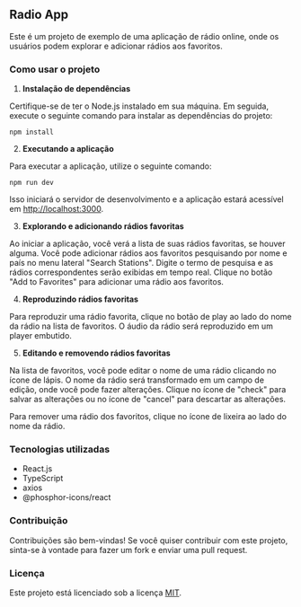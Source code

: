 ## Radio App

Este é um projeto de exemplo de uma aplicação de rádio online, onde os usuários podem explorar e adicionar rádios aos favoritos.

### Como usar o projeto

1. **Instalação de dependências**

  Certifique-se de ter o Node.js instalado em sua máquina. Em seguida, execute o seguinte comando para instalar as dependências do projeto:
  ```
  npm install
  ```


2. **Executando a aplicação**

Para executar a aplicação, utilize o seguinte comando:
```
npm run dev
```

Isso iniciará o servidor de desenvolvimento e a aplicação estará acessível em [http://localhost:3000](http://localhost:3000).

3. **Explorando e adicionando rádios favoritas**

Ao iniciar a aplicação, você verá a lista de suas rádios favoritas, se houver alguma. Você pode adicionar rádios aos favoritos pesquisando por nome e país no menu lateral "Search Stations". Digite o termo de pesquisa e as rádios correspondentes serão exibidas em tempo real. Clique no botão "Add to Favorites" para adicionar uma rádio aos favoritos.

4. **Reproduzindo rádios favoritas**

Para reproduzir uma rádio favorita, clique no botão de play ao lado do nome da rádio na lista de favoritos. O áudio da rádio será reproduzido em um player embutido.

5. **Editando e removendo rádios favoritas**

Na lista de favoritos, você pode editar o nome de uma rádio clicando no ícone de lápis. O nome da rádio será transformado em um campo de edição, onde você pode fazer alterações. Clique no ícone de "check" para salvar as alterações ou no ícone de "cancel" para descartar as alterações.

Para remover uma rádio dos favoritos, clique no ícone de lixeira ao lado do nome da rádio.

### Tecnologias utilizadas

- React.js
- TypeScript
- axios
- @phosphor-icons/react

### Contribuição

Contribuições são bem-vindas! Se você quiser contribuir com este projeto, sinta-se à vontade para fazer um fork e enviar uma pull request.

### Licença

Este projeto está licenciado sob a licença [MIT](https://opensource.org/licenses/MIT).
